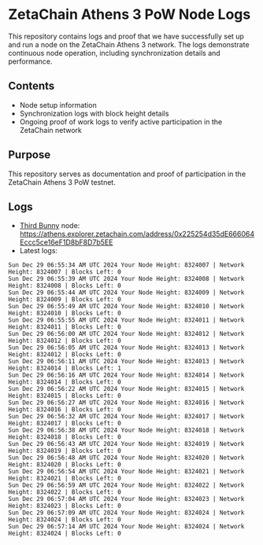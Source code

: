 # ZetaChain Athens 3 PoW Node Logs
This repository contains logs and proof that we have successfully set up and run a node on the ZetaChain Athens 3 network. The logs demonstrate continuous node operation, including synchronization details and performance.

## Contents
- Node setup information
- Synchronization logs with block height details
- Ongoing proof of work logs to verify active participation in the ZetaChain network

## Purpose
This repository serves as documentation and proof of participation in the ZetaChain Athens 3 PoW testnet.

## Logs

- [Third Bunny](https://thirdbunny.xyz/) node: https://athens.explorer.zetachain.com/address/0x225254d35dE666064Eccc5ce16eF1D8bF8D7b5EE
- Latest logs:
```
Sun Dec 29 06:55:34 AM UTC 2024 Your Node Height: 8324007 | Network Height: 8324007 | Blocks Left: 0
Sun Dec 29 06:55:39 AM UTC 2024 Your Node Height: 8324008 | Network Height: 8324008 | Blocks Left: 0
Sun Dec 29 06:55:44 AM UTC 2024 Your Node Height: 8324009 | Network Height: 8324009 | Blocks Left: 0
Sun Dec 29 06:55:49 AM UTC 2024 Your Node Height: 8324010 | Network Height: 8324010 | Blocks Left: 0
Sun Dec 29 06:55:55 AM UTC 2024 Your Node Height: 8324011 | Network Height: 8324011 | Blocks Left: 0
Sun Dec 29 06:56:00 AM UTC 2024 Your Node Height: 8324012 | Network Height: 8324012 | Blocks Left: 0
Sun Dec 29 06:56:05 AM UTC 2024 Your Node Height: 8324013 | Network Height: 8324012 | Blocks Left: 0
Sun Dec 29 06:56:11 AM UTC 2024 Your Node Height: 8324013 | Network Height: 8324014 | Blocks Left: 1
Sun Dec 29 06:56:16 AM UTC 2024 Your Node Height: 8324014 | Network Height: 8324014 | Blocks Left: 0
Sun Dec 29 06:56:22 AM UTC 2024 Your Node Height: 8324015 | Network Height: 8324015 | Blocks Left: 0
Sun Dec 29 06:56:27 AM UTC 2024 Your Node Height: 8324016 | Network Height: 8324016 | Blocks Left: 0
Sun Dec 29 06:56:32 AM UTC 2024 Your Node Height: 8324017 | Network Height: 8324017 | Blocks Left: 0
Sun Dec 29 06:56:38 AM UTC 2024 Your Node Height: 8324018 | Network Height: 8324018 | Blocks Left: 0
Sun Dec 29 06:56:43 AM UTC 2024 Your Node Height: 8324019 | Network Height: 8324019 | Blocks Left: 0
Sun Dec 29 06:56:48 AM UTC 2024 Your Node Height: 8324020 | Network Height: 8324020 | Blocks Left: 0
Sun Dec 29 06:56:54 AM UTC 2024 Your Node Height: 8324021 | Network Height: 8324021 | Blocks Left: 0
Sun Dec 29 06:56:59 AM UTC 2024 Your Node Height: 8324022 | Network Height: 8324022 | Blocks Left: 0
Sun Dec 29 06:57:04 AM UTC 2024 Your Node Height: 8324023 | Network Height: 8324023 | Blocks Left: 0
Sun Dec 29 06:57:09 AM UTC 2024 Your Node Height: 8324024 | Network Height: 8324024 | Blocks Left: 0
Sun Dec 29 06:57:14 AM UTC 2024 Your Node Height: 8324024 | Network Height: 8324024 | Blocks Left: 0
```
